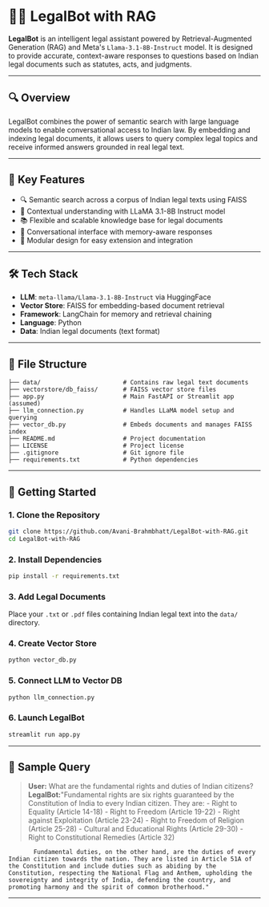 # 🧑‍⚖️ LegalBot with RAG

**LegalBot** is an intelligent legal assistant powered by Retrieval-Augmented Generation (RAG) and Meta's `Llama-3.1-8B-Instruct` model. It is designed to provide accurate, context-aware responses to questions based on Indian legal documents such as statutes, acts, and judgments.

---

## 🔍 Overview

LegalBot combines the power of semantic search with large language models to enable conversational access to Indian law. By embedding and indexing legal documents, it allows users to query complex legal topics and receive informed answers grounded in real legal text.

---

## 🧠 Key Features

- 🔍 Semantic search across a corpus of Indian legal texts using FAISS
- 🦙 Contextual understanding with LLaMA 3.1-8B Instruct model
- 📚 Flexible and scalable knowledge base for legal documents
- 💬 Conversational interface with memory-aware responses
- 🧱 Modular design for easy extension and integration

---

## 🛠️ Tech Stack

- **LLM**: `meta-llama/Llama-3.1-8B-Instruct` via HuggingFace
- **Vector Store**: FAISS for embedding-based document retrieval
- **Framework**: LangChain for memory and retrieval chaining
- **Language**: Python
- **Data**: Indian legal documents (text format)

---

## 📂 File Structure

```
├── data/                       # Contains raw legal text documents
├── vectorstore/db_faiss/       # FAISS vector store files
├── app.py                      # Main FastAPI or Streamlit app (assumed)
├── llm_connection.py           # Handles LLaMA model setup and querying
├── vector_db.py                # Embeds documents and manages FAISS index
├── README.md                   # Project documentation
├── LICENSE                     # Project license
├── .gitignore                  # Git ignore file
├── requirements.txt            # Python dependencies

```

---

## 🚀 Getting Started

### 1. Clone the Repository

```bash
git clone https://github.com/Avani-Brahmbhatt/LegalBot-with-RAG.git
cd LegalBot-with-RAG
```

### 2. Install Dependencies

```bash
pip install -r requirements.txt
```

### 3. Add Legal Documents

Place your `.txt` or `.pdf` files containing Indian legal text into the `data/` directory.

### 4. Create Vector Store

```bash
python vector_db.py
```

### 5. Connect LLM to Vector DB

```bash
python llm_connection.py
```
### 6. Launch LegalBot

```bash
streamlit run app.py
```
---

## 💬 Sample Query

> **User:** What are the fundamental rights and duties of Indian citizens?
> **LegalBot:**"Fundamental rights are six rights guaranteed by the Constitution of India to every Indian citizen. They are:
           - Right to Equality (Article 14-18)
           - Right to Freedom (Article 19-22)
           - Right against Exploitation (Article 23-24)
           - Right to Freedom of Religion (Article 25-28)
           - Cultural and Educational Rights (Article 29-30)
           - Right to Constitutional Remedies (Article 32)

           Fundamental duties, on the other hand, are the duties of every Indian citizen towards the nation. They are listed in Article 51A of the Constitution and include duties such as abiding by the Constitution, respecting the National Flag and Anthem, upholding the sovereignty and integrity of India, defending the country, and promoting harmony and the spirit of common brotherhood."

---
